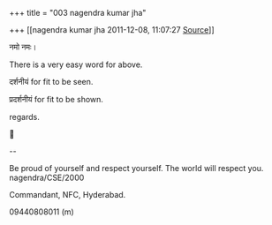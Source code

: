 +++
title = "003 nagendra kumar jha"

+++
[[nagendra kumar jha	2011-12-08, 11:07:27 [Source](https://groups.google.com/g/samskrita/c/dNW1oUuZ68s)]]



नमो नमः।

There is a very easy word for above.

दर्शनीयं for fit to be seen.

प्रदर्शनीयं for fit to be shown.

regards.  
  



--  

Be proud of yourself and respect yourself. The world will respect you.  
nagendra/CSE/2000

Commandant, NFC, Hyderabad.

09440808011 (m)

  

